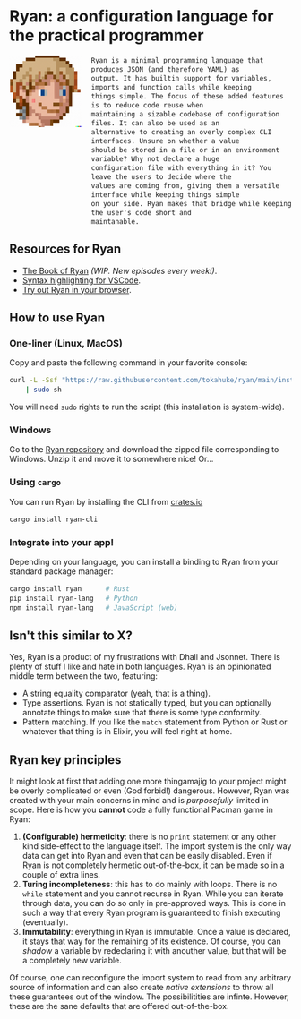 # Ryan: a configuration language for the practical programmer

<p > 
    <img
        alt="Say hello to Ryan!"
        src="./mascot.jpg"
        width=128
        height=128
        align="left"
        style="margin-right: 18px"
    />

    Ryan is a minimal programming language that produces JSON (and therefore YAML) as
    output. It has builtin support for variables, imports and function calls while keeping
    things simple. The focus of these added features is to reduce code reuse when
    maintaining a sizable codebase of configuration files. It can also be used as an
    alternative to creating an overly complex CLI interfaces. Unsure on whether a value
    should be stored in a file or in an environment variable? Why not declare a huge
    configuration file with everything in it? You leave the users to decide where the
    values are coming from, giving them a versatile interface while keeping things simple
    on your side. Ryan makes that bridge while keeping the user's code short and
    maintanable.
</p>


## Resources for Ryan

* [The Book of Ryan](https://tokahuke.github.io/book-of-ryan/) _(WIP. New episodes every week!)_.
* [Syntax highlighting for VSCode](https://marketplace.visualstudio.com/items?itemName=PedroBArruda.ryan-syntax-highlighting).
* [Try out Ryan in your browser](https://tokahuke.github.io/ryan-online/).

## How to use Ryan

### One-liner (Linux, MacOS)

Copy and paste the following command in your favorite console:
```bash
curl -L -Ssf "https://raw.githubusercontent.com/tokahuke/ryan/main/install/$(uname).sh" \
    | sudo sh
```
You will need `sudo` rights to run the script (this installation is system-wide).

### Windows

Go to the [Ryan repository](https://github.com/tokahuke/ryan/releases/latest) and download the zipped file corresponding to Windows. Unzip it and move it to somewhere nice! Or...

### Using `cargo`

You can run Ryan by installing the CLI from [crates.io](http://crates.io/crates/ryan-cli)
```bash
cargo install ryan-cli
```

### Integrate into your app!

Depending on your language, you can install a binding to Ryan from your standard package manager:
```bash
cargo install ryan      # Rust
pip install ryan-lang   # Python
npm install ryan-lang   # JavaScript (web)
```

## Isn't this similar to X?

Yes, Ryan is a product of my frustrations with Dhall and Jsonnet. There is plenty of stuff
I like and hate in both languages. Ryan is an opinionated middle term between the two,
featuring:

* A string equality comparator (yeah, that is a thing).
* Type assertions. Ryan is not statically typed, but you can optionally annotate things
to make sure that there is some type conformity.
* Pattern matching. If you like the `match` statement from Python or Rust or whatever that
thing is in Elixir, you will feel right at home.

## Ryan key principles

It might look at first that adding one more thingamajig to your project might be
overly complicated or even (God forbid!) dangerous. However, Ryan was created with
your main concerns in mind and is _purposefully_ limited in scope. Here is how you
**cannot** code a fully functional Pacman game in Ryan:

1. **(Configurable) hermeticity**: there is no `print` statement or any other kind
side-effect to the language itself. The import system is the only way data can get
into Ryan and even that can be easily disabled. Even if Ryan is not completely
hermetic out-of-the-box, it can be made so in a couple of extra lines.
2. **Turing incompleteness**: this has to do mainly with loops. There is no `while`
statement and you cannot recurse in Ryan. While you can iterate through data, you
can do so only in pre-approved ways. This is done in such a way that every Ryan
program is guaranteed to finish executing (eventually).
3. **Immutability**: everything in Ryan is immutable. Once a value is declared, it
stays that way for the remaining of its existence. Of course, you can _shadow_ a
variable by redeclaring it with anouther value, but that will be a completely new
variable.

Of course, one can reconfigure the import system to read from any arbitrary source of
information and can also create _native extensions_ to throw all these guarantees out
of the window. The possibilitities are infinte. However, these are the sane defaults
that are offered out-of-the-box.
